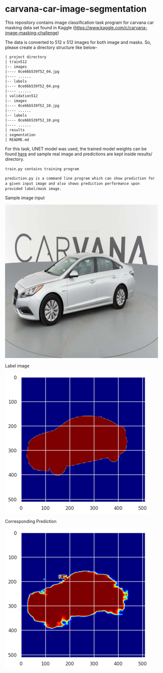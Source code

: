 # carvana-car-image-segmentation

This repository contains image classification task program for carvana car masking data set found in Kaggle (https://www.kaggle.com/c/carvana-image-masking-challenge)

The data is converted to 512 x 512 images for both image and masks. So, please create a directory structure like below-

```
| project directory
| train512
|-- images
|---- 0ce66b539f52_04.jpg
|---- ......
|-- labels
|---- 0ce66b539f52_04.png
|---- ......
| validation512
|-- images
|---- 0ce66b539f52_10.jpg
|---- ......
|-- labels
|---- 0ce66b539f52_10.png
|---- ......
| results
| segmentation
| README.md
```

For this task, UNET model was used, the trained model weights can be found [here](https://drive.google.com/file/d/1g5vvm3c0Amqzic0LP5mRXzBSIftLYXFU/view?usp=sharing) and sample real image and predictions are kept inside results/ directory.

`train.py contains training program`

`prediction.py is a command line program which can show prediction for a given input image and also shows prediction performance upon provided label/mask image.`


Sample image input

![](validation512/images/0ce66b539f52_04.jpg)

Label image

![](results/label.png)

Corresponding Prediction

![](results/prediction.png)

